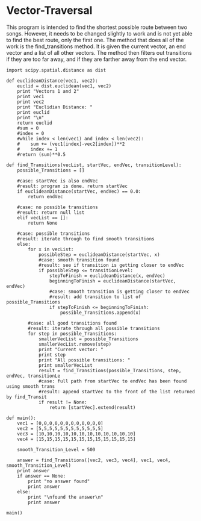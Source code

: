 # Vector-Traversal

This program is intended to find the shortest possible route between two songs. However, it needs to be changed slightly to work and is not yet able to find the best route, only the first one. The method that does all of the work is the find_transitions method. It is given the current vector, an end vector and a list of all other vectors. The method then filters out transitions if they are too far away, and if they are farther away from the end vector.
```
import scipy.spatial.distance as dist

def euclideanDistance(vec1, vec2):
    euclid = dist.euclidean(vec1, vec2)
    print "Vectors 1 and 2"
    print vec1
    print vec2
    print "Euclidian Distance: "
    print euclid
    print "\n"
    return euclid
    #sum = 0
    #index = 0
    #while index < len(vec1) and index < len(vec2):
    #    sum += (vec1[index]-vec2[index])**2
    #    index += 1
    #return (sum)**0.5

def find_Transitions(vecList, startVec, endVec, transitionLevel):
    possible_Transitions = []

    #case: startVec is also endVec
    #result: program is done. return startVec
    if euclideanDistance(startVec, endVec) == 0.0:
        return endVec
        
    #case: no possible transitions
    #result: return null list
    elif vecList == []:
        return None
        
    #case: possible transitions
    #result: iterate through to find smooth transitions
    else:
        for x in vecList:
            possibleStep = euclideanDistance(startVec, x)
            #case: smooth transition found
            #result: see if transition is getting closer to endVec
            if possibleStep <= transitionLevel:
                stepToFinish = euclideanDistance(x, endVec)
                beginningToFinish = euclideanDistance(startVec, endVec)
                #case: smooth transition is getting closer to endVec
                #result: add transition to list of possible_Transitions
                if stepToFinish <= beginningToFinish:
                    possible_Transitions.append(x)
                    
        #case: all good transitions found
        #result: iterate through all possible transitions
        for step in possible_Transitions:
            smallerVecList = possible_Transitions
            smallerVecList.remove(step)
            print "Current vector: "
            print step
            print "All possible transitions: "
            print smallerVecList
            result = find_Transitions(possible_Transitions, step, endVec, transitionLe
            #case: full path from startVec to endVec has been found using smooth trans
            #result: append startVec to the front of the list returned by find_Transit
            if result != None:
                return [startVec].extend(result)

def main():
    vec1 = [0,0,0,0,0,0,0,0,0,0,0,0]
    vec2 = [5,5,5,5,5,5,5,5,5,5,5,5]
    vec3 = [10,10,10,10,10,10,10,10,10,10,10,10]
    vec4 = [15,15,15,15,15,15,15,15,15,15,15,15]

    smooth_Transition_Level = 500

    answer = find_Transitions([vec2, vec3, vec4], vec1, vec4, smooth_Transition_Level)
    print answer
    if answer == None:
        print "no answer found"
        print answer
    else:
        print "\nfound the answer\n"
        print answer

main()



```
